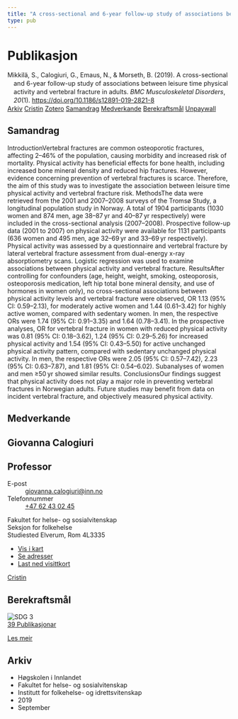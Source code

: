 ```yaml
---
title: "A cross-sectional and 6-year follow-up study of associations between leisure time physical activity and vertebral fracture in adults"
type: pub
---
```

<h1>Publikasjon</h1>
<article id="csl-bib-container-6A7B5QFT" class="csl-bib-container">
  <div class="csl-bib-body" style="line-height: 1.35; padding-left: 1em; text-indent:-1em;">
  <div class="csl-entry">Mikkil&#xE4;, S., Calogiuri, G., Emaus, N., &amp; Morseth, B. (2019). A cross-sectional and 6-year follow-up study of associations between leisure time physical activity and vertebral fracture in adults. <i>BMC Musculoskeletal Disorders</i>, <i>20</i>(1). <a href="https://doi.org/10.1186/s12891-019-2821-8">https://doi.org/10.1186/s12891-019-2821-8</a></div>
</div>
  <div class="csl-bib-buttons">
    <a href="#taxonomy-article-6A7B5QFT" class="csl-bib-button">Arkiv</a>
    <a href="https://app.cristin.no/results/show.jsf?id=1726979" alt="Cristin URL" class="csl-bib-button">Cristin</a>
    <a href="http://zotero.org/groups/5022929/items/6A7B5QFT" alt="Zotero URL" class="csl-bib-button">Zotero</a>
    <a href="#abstract-article-6A7B5QFT" class="csl-bib-button">Samandrag</a>
    <a href="#contributors-article-6A7B5QFT" class="csl-bib-button">Medverkande</a>
    <a href="#sdg-article-6A7B5QFT" class="csl-bib-button">Berekraftsmål</a>
    <a href="https://bmcmusculoskeletdisord.biomedcentral.com/track/pdf/10.1186/s12891-019-2821-8" class="csl-bib-button">Unpaywall</a>
  </div>
  <div id="csl-bib-meta-container-6A7B5QFT"></div>
</article>
<div id="csl-bib-meta-6A7B5QFT" class="csl-bib-meta">
  <article id="abstract-article-6A7B5QFT" class="abstract-article">
    <h1>Samandrag</h1>
    IntroductionVertebral fractures are common osteoporotic fractures, affecting 2–46% of the population, causing morbidity and increased risk of mortality. Physical activity has beneficial effects for bone health, including increased bone mineral density and reduced hip fractures. However, evidence concerning prevention of vertebral fractures is scarce. Therefore, the aim of this study was to investigate the association between leisure time physical activity and vertebral fracture risk. MethodsThe data were retrieved from the 2001 and 2007–2008 surveys of the Tromsø Study, a longitudinal population study in Norway. A total of 1904 participants (1030 women and 874 men, age 38–87 yr and 40–87 yr respectively) were included in the cross-sectional analysis (2007–2008). Prospective follow-up data (2001 to 2007) on physical activity were available for 1131 participants (636 women and 495 men, age 32–69 yr and 33–69 yr respectively). Physical activity was assessed by a questionnaire and vertebral fracture by lateral vertebral fracture assessment from dual-energy x-ray absorptiometry scans. Logistic regression was used to examine associations between physical activity and vertebral fracture. ResultsAfter controlling for confounders (age, height, weight, smoking, osteoporosis, osteoporosis medication, left hip total bone mineral density, and use of hormones in women only), no cross-sectional associations between physical activity levels and vertebral fracture were observed, OR 1.13 (95% CI: 0.59–2.13), for moderately active women and 1.44 (0.61–3.42) for highly active women, compared with sedentary women. In men, the respective ORs were 1.74 (95% CI: 0.91–3.35) and 1.64 (0.78–3.41). In the prospective analyses, OR for vertebral fracture in women with reduced physical activity was 0.81 (95% CI: 0.18–3.62), 1.24 (95% CI: 0.29–5.26) for increased physical activity and 1.54 (95% CI: 0.43–5.50) for active unchanged physical activity pattern, compared with sedentary unchanged physical activity. In men, the respective ORs were 2.05 (95% CI: 0.57–7.42), 2.23 (95% CI: 0.63–7.87), and 1.81 (95% CI: 0.54–6.02). Subanalyses of women and men ≥50 yr showed similar results. ConclusionsOur findings suggest that physical activity does not play a major role in preventing vertebral fractures in Norwegian adults. Future studies may benefit from data on incident vertebral fracture, and objectively measured physical activity.
  </article>
  <article id="contributors-article-6A7B5QFT" class="contributors-article">
    <h1>Medverkande</h1>
    <div class="personas">
<div class="vrtx-hinn-person-card">
<div class="photo">
<i class="lar la-user-circle missing-person"></i>
</div>
<div class="info">
<hgroup><h1>Giovanna Calogiuri</h1>
<h2>Professor</h2>
</hgroup><dl>
<dt>E-post</dt>
<dd>
<a href="mailto:giovanna.calogiuri@inn.no">giovanna.calogiuri@inn.no</a>
</dd>
<dt>Telefonnummer</dt>
<dd><a href="tel:+4762430245">
+47 62 43 02 45
</a></dd>
</dl>
<p>
Fakultet for helse- og sosialvitenskap<br>
Seksjon for folkehelse<br>
Studiested Elverum,
Rom 4L3335
</p>
<ul class="vrtx-hinn-links">
<li><a href="https://www.google.com/maps?q=60.88177,11.53669">Vis i kart</a></li>
<li><a href="https://www.inn.no/finn-en-ansatt/giovanna-calogiuri.html#vrtx-hinn-addresses">Se adresser</a></li>
<li><a href="https://www.inn.no/finn-en-ansatt/giovanna-calogiuri.html?vrtx=vcf">Last ned visittkort</a></li>
</ul>
</div>
</div>
<a href="https://app.cristin.no/persons/show.jsf?id=358086" alt="Cristin URL" class="personas-cristin">Cristin</a>
</div>
  </article>
  <article id="sdg-article-6A7B5QFT" class="sdg-article">
    <h1>Berekraftsmål</h1>
    <div class="sdg-container"><div id="sdg3" class="sdg">
<img src="{{< params subfolder >}}images/sdg/sdg03_no.png" class="image" alt="SDG 3">
<div class="sdg-overlay">
<a href="{{< params subfolder >}}no/archive/?sdg=3#archive" class="sdg-publication-count"><span>39</span> Publikasjonar</a>
<p><a href="https://www.fn.no/om-fn/fns-baerekraftsmaal/god-helse-og-livskvalitet?lang=nno-NO" class="sdg-read-more">Les meir</a></p>
</div>
</div></div>
  </article>
  <article id="taxonomy-article-6A7B5QFT" class="taxonomy-article">
    <h1>Arkiv</h1>
    <ul>
      <li>Høgskolen i Innlandet</li>
      <li>Fakultet for helse- og sosialvitenskap</li>
      <li>Institutt for folkehelse- og idrettsvitenskap</li>
      <li>2019</li>
      <li>September</li>
    </ul>
  </article>
</div>
